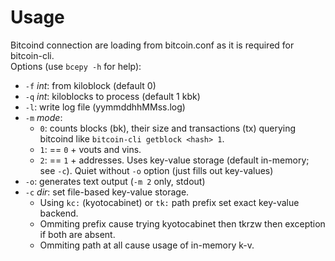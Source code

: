 # Usage

Bitcoind connection are loading from bitcoin.conf as it is required for bitcoin-cli.  
Options (use `bcepy -h` for help):

- `-f` *int*: from kiloblock (default 0)
- `-q` *int*: kiloblocks to process (default 1 kbk)
- `-l`: write log file (yymmddhhMMss.log)
- `-m` *mode*:
  - `0`: counts blocks (bk), their size and transactions (tx) querying bitcoind like `bitcoin-cli getblock <hash> 1`.
  - `1`: == `0` + vouts and vins.
  - `2`: == `1` + addresses. Uses key-value storage (default in-memory; see `-c`). Quiet without `-o` option (just fills out key-values)
- `-o`: generates text output (`-m 2` only, stdout)
- `-c` *dir*: set file-based key-value storage.
  - Using `kc:` (kyotocabinet) or `tk:` path prefix set exact key-value backend.
  - Ommiting prefix cause trying kyotocabinet then tkrzw then exception if both are absent.
  - Ommiting path at all cause usage of in-memory k-v.
